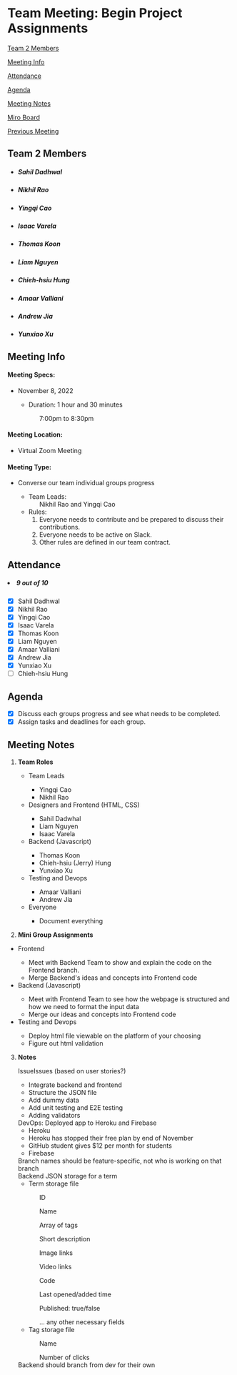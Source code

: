 # Team Meeting: Begin Project Assignments

[Team 2 Members](#team-2-members)

[Meeting Info](#meeting-info)

[Attendance](#attendance)

[Agenda](#agenda)

[Meeting Notes](#meeting-notes)

[Miro Board](https://miro.com/app/board/uXjVPJnCzps=/?share_link_id=992842944391)

[Previous Meeting](https://github.com/cse110-fa22-group2/team2-fa22-cse110/blob/main/admin/meetings/110122-begin_project_assignments.md)

## **Team 2 Members**
<ul>

##### <li> *Sahil Dadhwal* </li>
##### <li> *Nikhil Rao* </li>
##### <li> *Yingqi Cao* </li>
##### <li> *Isaac Varela* </li>
##### <li> *Thomas Koon* </li>
##### <li> *Liam Nguyen* </li>
##### <li> *Chieh-hsiu Hung* </li>
##### <li> *Amaar Valliani* </li>
##### <li> *Andrew Jia* </li>
##### <li> *Yunxiao Xu* </li> 
  
</ul>

## **Meeting Info**
#### Meeting Specs: 
<ul>
  <li>November 8, 2022</li>
  <ul>
    <li>Duration: 1 hour and 30 minutes</li>
        <ol>7:00pm to 8:30pm<ol>
  </ul>
</ul>

#### Meeting Location: 
<ul>
  <li>Virtual Zoom Meeting </li>
</ul>

#### Meeting Type: 
<ul>
  <li>Converse our team individual groups progress</li>
    <ul>
      <li>
      Team Leads: 
        <ol>
            Nikhil Rao and Yingqi Cao
        </ol>
      </li>
      <li>
      Rules: 
        <ol>
            <li>
                Everyone needs to contribute and be prepared to discuss their contributions.
            </li>
            <li>
                Everyone needs to be active on Slack.
            </li>
            <li>
                Other rules are defined in our team contract.
            </li>
        </ol>
      </li>
    </ul>
</ul>	

## **Attendance**
##### <li> *9 out of 10* </li>
- [x] Sahil Dadhwal
- [x] Nikhil Rao
- [x] Yingqi Cao
- [x] Isaac Varela
- [x] Thomas Koon
- [x] Liam Nguyen
- [x] Amaar Valliani
- [x] Andrew Jia
- [x] Yunxiao Xu
- [ ] Chieh-hsiu Hung 

## **Agenda**
- [x] Discuss each groups progress and see what needs to be completed.
- [x] Assign tasks and deadlines for each group.
    
## **Meeting Notes**
1) **Team Roles**
    <ul>
        <li>Team Leads</li>
            <ul>
                <li>Yingqi Cao</li>
                <li>Nikhil Rao</li>    
            </ul>
        <li>Designers and Frontend (HTML, CSS)</li>
            <ul>
                <li>Sahil Dadwhal</li>
                <li>Liam Nguyen</li>
                <li>Isaac Varela</li>
            </ul>
        <li>Backend (Javascript)</li>
            <ul>
                <li>Thomas Koon</li>
                <li>Chieh-hsiu (Jerry) Hung</li>
                <li>Yunxiao Xu</li>
            </ul>
        <li>Testing and Devops</li>
            <ul>
                <li>Amaar Valliani</li>
                <li>Andrew Jia</li>
            </ul>
      <li>Everyone</li>
            <ul>
                <li>Document everything</li>
            </ul>
    </ul>

2) **Mini Group Assignments**
 <ul>
       <li>Frontend</li>
            <ul>
                <li>Meet with Backend Team to show and explain the code on the Frontend branch. </li>
                <li>Merge Backend's ideas and concepts into Frontend code</li>
            </ul>
       <li>Backend (Javascript)</li>
            <ul>
                <li>Meet with Frontend Team to see how the webpage is structured and how we need to format the input data</li>
                <li>Merge our ideas and concepts into Frontend code</li>
            </ul>
       <li>Testing and Devops</li>
            <ul>
                <li>Deploy html file viewable on the platform of your choosing</li>
                <li>Figure out html validation</li>
           </ul>
   </ul>

3) **Notes**
    
    IssueIssues (based on user stories?)
   <ul>
        <li>Integrate backend and frontend</li>
        <li>Structure the JSON file</li>
        <li>Add dummy data</li>
        <li>Add unit testing and E2E testing</li>
        <li>Adding validators</li>
    </ul>
    DevOps: Deployed app to Heroku and Firebase
    <ul>
        <li>Heroku</li>
        <li>Heroku has stopped their free plan by end of November</li>
        <li>GitHub student gives $12 per month for students</li>
        <li>Firebase</li>
    </ul>
    Branch names should be feature-specific, not who is working on that branch
    <br>    
    Backend JSON storage for a term
    <ul>
        <li>Term storage file</li>
        <ol>ID</ol>
        <ol>Name</ol>
        <ol>Array of tags</ol>
        <ol>Short description</ol>
        <ol>Image links</ol>
        <ol>Video links</ol>
        <ol>Code</ol>
        <ol>Last opened/added time</ol>
        <ol>Published: true/false</ol>
        <ol>... any other necessary fields</ol>
        <li>Tag storage file</li>
        <ol>Name</ol>
        <ol>Number of clicks</ol>
    </ul>
    Backend should branch from dev for their own
